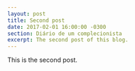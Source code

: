 ```yaml
---
layout: post
title: Second post
date: 2017-02-01 16:00:00 -0300
section: Diário de um complecionista
excerpt: The second post of this blog.
---
```

This is the second post.
